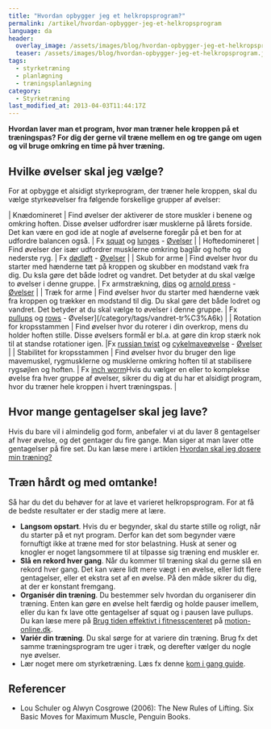 ```yaml
---
title: "Hvordan opbygger jeg et helkropsprogram?"
permalink: /artikel/hvordan-opbygger-jeg-et-helkropsprogram
language: da
header:
  overlay_image: /assets/images/blog/hvordan-opbygger-jeg-et-helkropsprogram.jpg
  teaser: /assets/images/blog/hvordan-opbygger-jeg-et-helkropsprogram.jpg
tags:
  - styrketræning
  - planlægning
  - træningsplanlægning
category:
  - Styrketræning
last_modified_at: 2013-04-03T11:44:17Z
---
```


**Hvordan laver man et program, hvor man træner hele kroppen på et træningspas? For dig der gerne vil træne mellem en og tre gange om ugen og vil bruge omkring en time på hver træning.**

Hvilke øvelser skal jeg vælge?
------------------------------

For at opbygge et alsidigt styrkeprogram, der træner hele kroppen, skal du vælge styrkeøvelser fra følgende forskellige grupper af øvelser:

| Knædomineret | Find øvelser der aktiverer de store muskler i benene og omkring hoften. Disse øvelser udfordrer især musklerne på lårets forside. Det kan være en god ide at nogle af øvelserne foregår på et ben for at udfordre balancen også. | Fx [squat](/oevelse/back-squat) og [lunges](/oevelse/lunges-dynamisk) - [Øvelser](/category/tags/kn%C3%A6domineret) |
| Hoftedomineret | Find øvelser der især udfordrer musklerne omkring baglår og hofte og nederste ryg. | Fx [dødløft](/oevelse/doedloeft) - [Øvelser](/category/tags/hoftedomineret) |
| Skub for arme | Find øvelser hvor du starter med hænderne tæt på kroppen og skubber en modstand væk fra dig. Du ksla gøre det både lodret og vandret. Det betyder at du skal vælge to øvelser i denne gruppe. | Fx armstrækning, [dips](/oevelse/dips) og [arnold press](/oevelse/arnold-press) - [Øvelser](/category/tags/skub) |
| Træk for arme | Find øvelser hvor du starter med hænderne væk fra kroppen og trækker en modstand til dig. Du skal gøre det både lodret og vandret. Det betyder at du skal vælge to øvelser i denne gruppe. | Fx [pullups](/oevelse/pullup) og [rows](/oevelse/roning-foroverboejet) - Øvelser](/category/tags/vandret-tr%C3%A6k) |
| Rotation for kropsstammen | Find øvelser hvor du roterer i din overkrop, mens du holder hoften stille. Disse øvelsers formål er bl.a. at gøre din krop stærk nok til at standse rotationer igen. |Fx [russian twist](/oevelse/russian-twist) og [cykelmaveøvelse](/oevelse/cykelmaveoevelse) - [Øvelser](/category/tags/rotation) |
| Stabilitet for kropsstammen | Find øvelser hvor du bruger den lige mavemuskel, rygmusklerne og musklerne omkring hoften til at stabilisere rygsøjlen og hoften. | Fx [inch worm](/oevelse/inchworm)Hvis du vælger en eller to komplekse øvelse fra hver gruppe af øvelser, sikrer du dig at du har et alsidigt program, hvor du træner hele kroppen i hvert træningspas. |

Hvor mange gentagelser skal jeg lave?
-------------------------------------

Hvis du bare vil i almindelig god form, anbefaler vi at du laver 8 gentagelser af hver øvelse, og det gentager du fire gange. Man siger at man laver otte gentagelser på fire set. Du kan læse mere i artiklen [Hvordan skal jeg dosere min træning?](/artikel/hvordan-skal-jeg-dosere-min-styrketraening)

Træn hårdt og med omtanke!
--------------------------

Så har du det du behøver for at lave et varieret helkropsprogram. For at få de bedste resultater er der stadig mere at lære.

- **Langsom opstart**. Hvis du er begynder, skal du starte stille og roligt, når du starter på et nyt program. Derfor kan det som begynder være fornuftigt ikke at træne med for stor belastning. Husk at sener og knogler er noget langsommere til at tilpasse sig træning end muskler er.
- **Slå en rekord hver gang**. Når du kommer til træning skal du gerne slå en rekord hver gang. Det kan være lidt mere vægt i en øvelse, eller lidt flere gentagelser, eller et ekstra set af en øvelse. På den måde sikrer du dig, at der er konstant fremgang.
- **Organisér din træning**. Du bestemmer selv hvordan du organiserer din træning. Enten kan gøre en øvelse helt færdig og holde pauser imellem, eller du kan fx lave otte gentagelser af squat og i pausen lave pullups. Du kan læse mere på [Brug tiden effektivt i fitnesscenteret](https://www.motion-online.dk/brug-tiden-effektivt-fitnesscenteret/) på [motion-online.dk](http://motion-online.dk).
- **Variér din træning**. Du skal sørge for at variere din træning. Brug fx det samme træningsprogram tre uger i træk, og derefter vælger du nogle nye øvelser.
- Lær noget mere om styrketræning. Læs fx denne [kom i gang guide](/artikel/opbygning-af-program).

Referencer
----------

- Lou Schuler og Alwyn Cosgrowe (2006): The New Rules of Lifting. Six Basic Moves for Maximum Muscle, Penguin Books.
